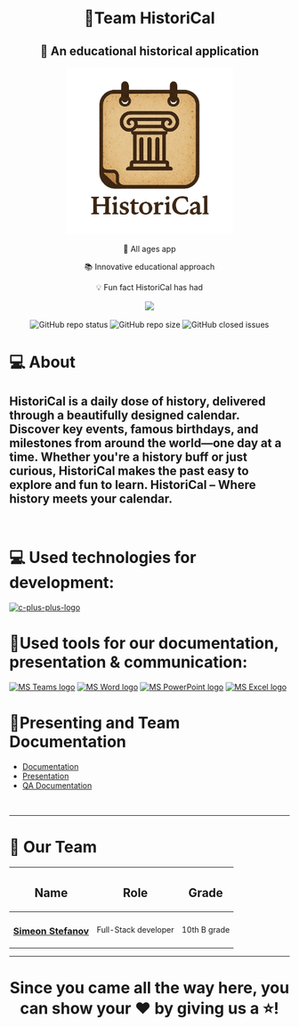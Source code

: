<h1 align="center">🧠Team HistoriCal</h1>
 
<h2 align="center">📅 An educational historical application</h2>
 
<p align="center" >
<a"><img width=300px src="https://github.com/SSStefanov2223/HistoriCal/blob/main/assets/logo.png" alt=""/></a>
</p>
 
<p align="center">
 
<a href="file:///D:/New%20folder%20(4)/logo1-Photoroom.png" alt="Logo_AlgoStax" alt="Logo" width=250px /></a>
<div align="center"> 
<p>🧸 All ages app</p>
<p>📚 Innovative educational approach</p>
<p>💡 Fun fact HistoriCal has had </p>
<img align="center" src="https://api.visitorbadge.io/api/visitors?path=/codingburgas/10grade-christmas-luck-AlgoStax&label=Visitors&labelColor=9FCEE5&countColor=9FCEE5&labelStyle=upper">
</br>
</br>
<img alt="GitHub repo status" src="https://img.shields.io/badge/status-active-green">
<img alt="GitHub repo size" src="https://img.shields.io/github/repo-size/SSStefanov2223/HistoriCal?color=blue&style=flat-square">
<img alt="GitHub closed issues" src="https://img.shields.io/github/issues-closed/SSStefanov2223/HistoriCal">
</p>
</div>
 
 
# 💻 About

## HistoriCal is a daily dose of history, delivered through a beautifully designed calendar. Discover key events, famous birthdays, and milestones from around the world—one day at a time. Whether you're a history buff or just curious, HistoriCal makes the past easy to explore and fun to learn. HistoriCal – Where history meets your calendar.
 
<p align="center">
 
 
<br>
 
<p align="left" gap="10px">

</p>
 
# 💻 Used technologies for development:
<div align="left" >
<p align="left gap="10px">
<a href="https://cplusplus.com/"><img width=70px src="https://img.icons8.com/fluency/48/c-plus-plus-logo.png" alt="c-plus-plus-logo"/></a>
</p>
</div>
 
# 📑Used tools for our documentation, presentation & communication:
<p align="left">
<a href="https://www.microsoft.com/en/microsoft-teams/group-chat-software"><img src="https://img.icons8.com/fluency/48/microsoft-teams-2019.png" alt = "MS Teams logo" width=70px /></a>
<a href="https://www.microsoft.com/en-ww/microsoft-365/word"><img src="https://img.icons8.com/color/48/microsoft-word-2019--v2.png" alt="MS Word logo" width=70px /></a>
<a href="https://www.microsoft.com/en-ww/microsoft-365/powerpoint"><img src="https://img.icons8.com/color/344/ms-powerpoint.png" alt="MS PowerPoint logo" width=70px /></a>
<a href="https://www.microsoft.com/en-ww/microsoft-365/powerpoint"><img src="https://img.icons8.com/color/512/ms-excel.png" alt="MS Excel logo" width=70px /></a>
</p>
 

 
# 🌟Presenting and Team Documentation

- [Documentation](https://codingburgas-my.sharepoint.com/:w:/g/personal/ssstefanov22_codingburgas_bg/EYv_BI88i6FBkg_q0cZGwoUB0Uyk3YwS6ZF2dBWJFHoEzg?e=SyrND2)
- [Presentation](https://codingburgas-my.sharepoint.com/:p:/g/personal/ssstefanov22_codingburgas_bg/EXCXQ_OlwkJCgxrC4ROpfesBkMq5Uajt_SmaBxTg9Hmijg?e=QoeHIe)
- [QA Documentation](https://codingburgas-my.sharepoint.com/:x:/g/personal/ssstefanov22_codingburgas_bg/ESACbbYfEQlPm7hkuTpbHpcBC0XFaDyvffRTcTsExqm0Dw?e=osHu6w)

<br>

<hr>

# 🧒 Our Team
| <h2>Name</h2> | <h2>Role</h2> | <h2>Grade</h2> |
| :---:   | :---: | :---: |
| <h3><a href = "https://github.com/SSStefanov22">Simeon Stefanov</a></h3> | Full-Stack developer | 10th B grade |







<hr>

<h1 align="center">
 Since you came all the way here, you can show your ❤ by giving us a ⭐!
</h1>

